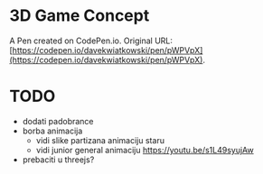 # 3D Game Concept

A Pen created on CodePen.io. Original URL: [https://codepen.io/davekwiatkowski/pen/pWPVpX](https://codepen.io/davekwiatkowski/pen/pWPVpX).

# TODO

- dodati padobrance
- borba animacija 
  - vidi slike partizana animaciju staru
  - vidi junior general animaciju https://youtu.be/s1L49syujAw
- prebaciti u threejs?
